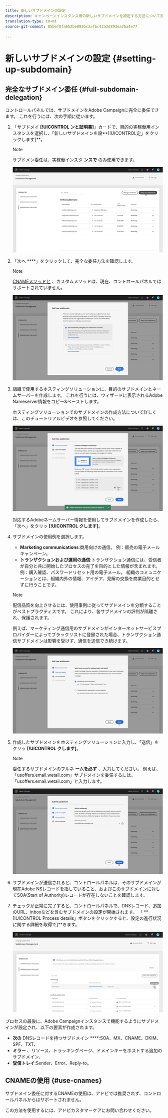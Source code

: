 ```yaml
---
title: 新しいサブドメインの設定
description: キャンペーンインスタンス用の新しいサブドメインを設定する方法について説明します。
translation-type: tm+mt
source-git-commit: 85bef8fa652be883bc2afbc42a2d893ea75a4e77

---
```



# 新しいサブドメインの設定 {#setting-up-subdomain}

## 完全なサブドメイン委任 {#full-subdomain-delegation}

コントロールパネルでは、サブドメインをAdobe Campaignに完全に委任できます。 これを行うには、次の手順に従います。

1. 「サブドメイ **[!UICONTROL ンと証明書]**」カードで、目的の実稼働用インスタンスを選択し、「新しいサブドメインを設**[!UICONTROL &#x200B;定」をクリックします]**。

   >[!NOTE]
   >
   >サブドメン委任は、実稼働インスタ **ンスで** のみ使用できます。

   ![](assets/subdomain1.png)

1. 「次へ ****」をクリックして、完全な委任方法を確認します。

   >[!NOTE]
   >
   >[CNAMEメソッドと](#use-cnames) 、カスタムメソッドは、現在、コントロールパネルではサポートされていません。

   ![](assets/subdomain3.png)

1. 組織で使用するホスティングソリューションに、目的のサブドメインとネームサーバーを作成します。 これを行うには、ウィザードに表示されるAdobe Nameserver情報をコピー&amp;ペーストします。

   ホスティングソリューションでのサブドメインの作成方法について詳しくは、このチュートリアルビデオを参照してください。

   ![](assets/subdomain4.png)

   対応するAdobeネームサーバー情報を使用してサブドメインを作成したら、「次へ」をクリッ **[!UICONTROL クします]**。

1. サブドメインの使用例を選択します。

   * **Marketing communications**:商用向けの通信。 例：販売の電子メールキャンペーン。
   * **トランザクションおよび運用の通信**:トランザクション通信には、受信者が自分と共に開始したプロセスの完了を目的とした情報が含まれます。 例：購入確認、パスワードリセット用の電子メール。 組織のコミュニケーションとは、組織内外の情報、アイデア、見解の交換を商業目的とせずに行うことです。
   >[!NOTE]
   >
   >配信品質を向上させるには、使用事例に従ってサブドメインを分類することがベストプラクティスです。 これにより、各サブドメインの評判が隔離され、保護されます。
   >
   >例えば、マーケティング通信用のサブドメインがインターネットサービスプロバイダーによってブラックリストに登録された場合、トランザクション通信サブドメインは影響を受けず、通信を送信でき続けます。

   ![](assets/subdomain5.png)

1. 作成したサブドメインをホスティングソリューションに入力し、「送信」をクリッ **[!UICONTROL クします]**。

   >[!NOTE]
   >
   > 委任するサブドメインのフルネ **ームを必ず** 、入力してください。 例えば、「usoffers.email.wetail.com」サブドメインを委任するには、「usoffers.email.wetail.com」と入力します。

   ![](assets/subdomain6.png)

1. サブドメインが送信されると、コントロールパネルは、そのサブドメインが現在Adobe NSレコードを指していること、およびこのサブドメインに対してSOA(Start of Authority)レコードが存在しないことを確認します。

1. チェックが正常に完了すると、コントロールパネルで、DNSレコード、追加のURL、inboxなどを含むサブドメインの設定が開始されます。 「 **[!UICONTROL Process details」ボタンをクリックすると、設定の進行状況に関する詳細を取得で]**きます。

   ![](assets/subdomain7.png)

プロセスの最後に、Adobe Campaignインスタンスで機能するようにサブドメインが設定され、以下の要素が作成されます。

* **次の** DNSレコードを持つサブドメイン ****:SOA、MX、CNAME、DKIM、SPF、TXT、
* **ミラー** 、リソース、トラッキングページ、ドメインキーをホストする追加のサブドメイン、
* **受信トレイ**:Sender、Error、Reply-to。

## CNAMEの使用 {#use-cnames}

サブドメイン委任に対するCNAMEの使用は、アドビでは推奨されず、コントロールパネルからはサポートされません。

この方法を使用するには、アドビカスタマーケアにお問い合わせください。
